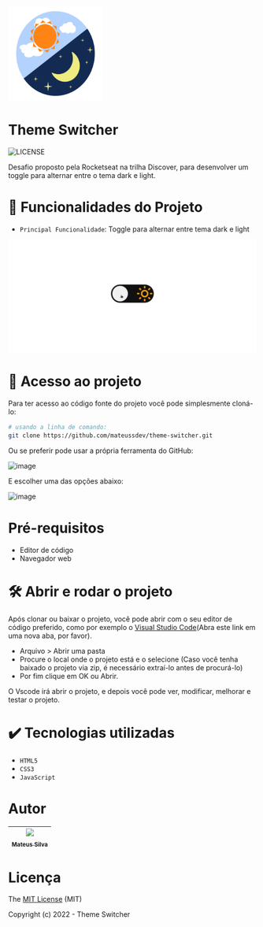 ![Logo](https://github.com/mateussdev/theme-switcher/blob/main/assets/favicon/android-chrome-192x192.png)

# Theme Switcher
![LICENSE](https://img.shields.io/github/license/mateussdev/theme-switcher)

Desafio proposto pela Rocketseat na trilha Discover, para desenvolver um toggle para alternar entre o tema dark e light.

# 🔨 Funcionalidades do Projeto
- `Principal Funcionalidade`: Toggle para alternar entre tema dark e light

![Demonstração do Projeto](https://github.com/mateussdev/theme-switcher/blob/main/assets/theme-switcher.gif)

# 📁 Acesso ao projeto

Para ter acesso ao código fonte do projeto você pode simplesmente cloná-lo:

```bash
# usando a linha de comando:
git clone https://github.com/mateussdev/theme-switcher.git
```
Ou se preferir pode usar a própria ferramenta do GitHub:

![image](https://user-images.githubusercontent.com/58476531/196011094-3d3e1cf7-210b-4130-badc-2becd2d12113.png)

E escolher uma das opções abaixo:

![image](https://user-images.githubusercontent.com/58476531/196011134-eebe16b0-9c96-4de1-9edb-451879ff1136.png)

# Pré-requisitos

- Editor de código
- Navegador web

# 🛠️ Abrir e rodar o projeto

Após clonar ou baixar o projeto, você pode abrir com o seu editor de código preferido, como por exemplo o [Visual Studio Code](https://code.visualstudio.com/)(Abra este link em uma nova aba, por favor).

- Arquivo > Abrir uma pasta 
- Procure o local onde o projeto está e o selecione (Caso você tenha baixado o projeto via zip, é necessário extraí-lo antes de procurá-lo)
- Por fim clique em OK ou Abrir.

O Vscode irá abrir o projeto, e depois você pode ver, modificar, melhorar e testar o projeto.

# ✔️ Tecnologias utilizadas

- `HTML5`
- `CSS3`
- `JavaScript`

# Autor

| [<img src="https://github.com/mateussdev.png" width=115><br><sub>Mateus Silva</sub>](https://github.com/mateussdev) | 
| :---: |

# Licença

The [MIT License](https://github.com/mateussdev/theme-switcher/blob/main/LICENSE) (MIT)

Copyright (c) 2022 - Theme Switcher
